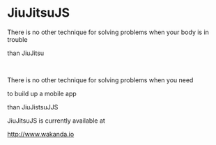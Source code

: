 # JiuJitsuJS

There is no other technique for solving problems when your body is in trouble 

than JiuJitsu

<br>

There is no other technique for solving problems when you need 

to build up a mobile app

than JiuJistsuJJS


JiuJitsuJS is currently available at

http://www.wakanda.io
